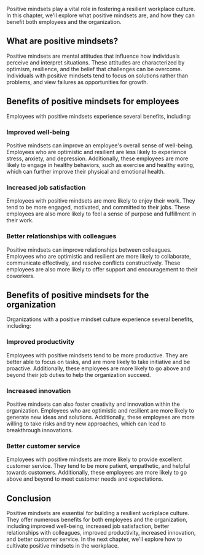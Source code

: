 
Positive mindsets play a vital role in fostering a resilient workplace culture. In this chapter, we'll explore what positive mindsets are, and how they can benefit both employees and the organization.

What are positive mindsets?
---------------------------

Positive mindsets are mental attitudes that influence how individuals perceive and interpret situations. These attitudes are characterized by optimism, resilience, and the belief that challenges can be overcome. Individuals with positive mindsets tend to focus on solutions rather than problems, and view failures as opportunities for growth.

Benefits of positive mindsets for employees
-------------------------------------------

Employees with positive mindsets experience several benefits, including:

### Improved well-being

Positive mindsets can improve an employee's overall sense of well-being. Employees who are optimistic and resilient are less likely to experience stress, anxiety, and depression. Additionally, these employees are more likely to engage in healthy behaviors, such as exercise and healthy eating, which can further improve their physical and emotional health.

### Increased job satisfaction

Employees with positive mindsets are more likely to enjoy their work. They tend to be more engaged, motivated, and committed to their jobs. These employees are also more likely to feel a sense of purpose and fulfillment in their work.

### Better relationships with colleagues

Positive mindsets can improve relationships between colleagues. Employees who are optimistic and resilient are more likely to collaborate, communicate effectively, and resolve conflicts constructively. These employees are also more likely to offer support and encouragement to their coworkers.

Benefits of positive mindsets for the organization
--------------------------------------------------

Organizations with a positive mindset culture experience several benefits, including:

### Improved productivity

Employees with positive mindsets tend to be more productive. They are better able to focus on tasks, and are more likely to take initiative and be proactive. Additionally, these employees are more likely to go above and beyond their job duties to help the organization succeed.

### Increased innovation

Positive mindsets can also foster creativity and innovation within the organization. Employees who are optimistic and resilient are more likely to generate new ideas and solutions. Additionally, these employees are more willing to take risks and try new approaches, which can lead to breakthrough innovations.

### Better customer service

Employees with positive mindsets are more likely to provide excellent customer service. They tend to be more patient, empathetic, and helpful towards customers. Additionally, these employees are more likely to go above and beyond to meet customer needs and expectations.

Conclusion
----------

Positive mindsets are essential for building a resilient workplace culture. They offer numerous benefits for both employees and the organization, including improved well-being, increased job satisfaction, better relationships with colleagues, improved productivity, increased innovation, and better customer service. In the next chapter, we'll explore how to cultivate positive mindsets in the workplace.
